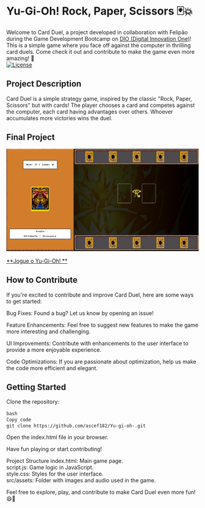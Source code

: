# Yu-Gi-Oh! Rock, Paper, Scissors 🃏💥
Welcome to Card Duel, a project developed in collaboration with Felipão during the Game Development Bootcamp on [DIO (Digital Innovation One)](https://www.digitalinnovation.one/)! This is a simple game where you face off against the computer in thrilling card duels. Come check it out and contribute to make the game even more amazing! 🚀
 </br>[![License](https://img.shields.io/badge/license-MIT-blue.svg)](LICENSE) </br>
## Project Description
Card Duel is a simple strategy game, inspired by the classic "Rock, Paper, Scissors" but with cards! The player chooses a card and competes against the computer, each card having advantages over others. Whoever accumulates more victories wins the duel.

## Final Project
![Yu-gi-oh!](https://github.com/ascef182/Yu-gi-oh-/blob/main/src/assets/final-project/final.png)

[**Jogue o Yu-Gi-Oh! **](https://ascef182.github.io/Yu-gi-oh-/)


## How to Contribute
If you're excited to contribute and improve Card Duel, here are some ways to get started:

Bug Fixes: Found a bug? Let us know by opening an issue!

Feature Enhancements: Feel free to suggest new features to make the game more interesting and challenging.

UI Improvements: Contribute with enhancements to the user interface to provide a more enjoyable experience.

Code Optimizations: If you are passionate about optimization, help us make the code more efficient and elegant.

## Getting Started
Clone the repository:
```
bash
Copy code
git clone https://github.com/ascef182/Yu-gi-oh-.git
```

Open the index.html file in your browser.

Have fun playing or start contributing!

Project Structure
index.html: Main game page. </br>
script.js: Game logic in JavaScript.</br>
style.css: Styles for the user interface.</br>
src/assets: Folder with images and audio used in the game.</br>

Feel free to explore, play, and contribute to make Card Duel even more fun! 😄👾
